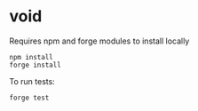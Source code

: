 # void
Requires npm and forge modules to install locally
```
npm install 
forge install
```
To run tests:
```
forge test
```
